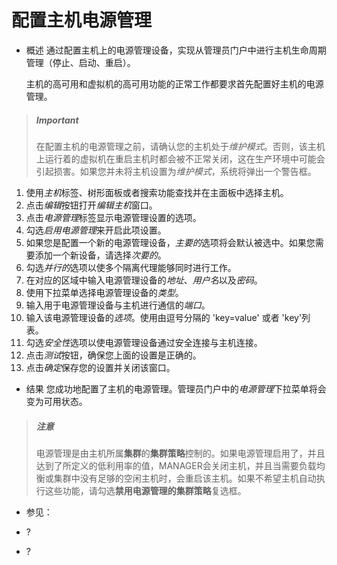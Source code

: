# 配置主机电源管理

* 概述
  通过配置主机上的电源管理设备，实现从管理员门户中进行主机生命周期管理（停止、启动、重启）。

  主机的高可用和虚拟机的高可用功能的正常工作都要求首先配置好主机的电源管理。

> ##### **Important**
> 在配置主机的电源管理之前，请确认您的主机处于*维护模式*。否则，该主机上运行着的虚拟机在重启主机时都会被不正常关闭，这在生产环境中可能会引起损害。如果您并未将主机设置为*维护模式*，系统将弹出一个警告框。

1. 使用*主机*标签、树形面板或者搜索功能查找并在主面板中选择主机。
1. 点击*编辑*按钮打开*编辑主机*窗口。
1. 点击*电源管理*标签显示电源管理设置的选项。
1. 勾选*启用电源管理*来开启此项设置。
1. 如果您是配置一个新的电源管理设备，*主要的*选项将会默认被选中。如果您需要添加一个新设备，请选择*次要的*。
1. 勾选*并行的*选项以使多个隔离代理能够同时进行工作。
1. 在对应的区域中输入电源管理设备的*地址*、*用户名*以及*密码*。
1. 使用下拉菜单选择电源管理设备的*类型*。
1. 输入用于电源管理设备与主机进行通信的*端口*。
1. 输入该电源管理设备的*选项*。使用由逗号分隔的 'key=value' 或者 'key'列表。
1. 勾选*安全性*选项以使电源管理设备通过安全连接与主机连接。
1. 点击*测试*按钮，确保您上面的设置是正确的。
1. 点击*确定*保存您的设置并关闭该窗口。

* 结果
  您成功地配置了主机的电源管理。管理员门户中的*电源管理*下拉菜单将会变为可用状态。

> ##### 注意
> 电源管理是由主机所属**集群**的**集群策略**控制的。如果电源管理启用了，并且达到了所定义的低利用率的值，MANAGER会关闭主机，并且当需要负载均衡或集群中没有足够的空闲主机时，会重启该主机。如果不希望主机自动执行这些功能，请勾选**禁用电源管理的集群策略**复选框。

* 参见：

-   ?

-   ?
